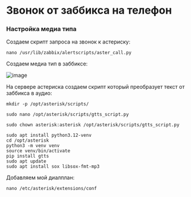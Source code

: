 # Звонок от заббикса на телефон

### Настройка медиа типа
Создаем скрипт запроса на звонок к астериску:
```
nano /usr/lib/zabbix/alertscripts/aster_call.py
```
Создаем медиа тип в заббиксе:


![image](https://github.com/user-attachments/assets/3ca9c340-af2a-4500-ad43-dc2cbda02434)


На сервере астериска создаем скрипт который преобразует текст от заббикса в аудио:
```
mkdir -p /opt/asterisk/scripts/
```
```
sudo nano /opt/asterisk/scripts/gtts_script.py
```
```
sudo chown asterisk:asterisk /opt/asterisk/scripts/gtts_script.py
```
```
sudo apt install python3.12-venv
cd /opt/asterisk
python3 -m venv venv
source venv/bin/activate
pip install gtts
sudo apt update
sudo apt install sox libsox-fmt-mp3
```

Добавляем мой диалплан:
```
nano /etc/asterisk/extensions/conf
```
